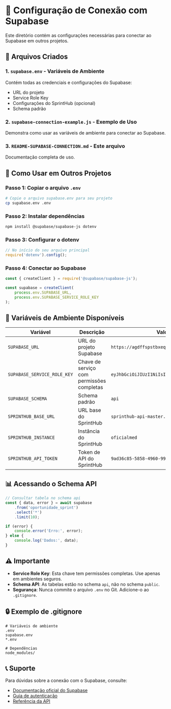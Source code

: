 # 🔗 Configuração de Conexão com Supabase

Este diretório contém as configurações necessárias para conectar ao Supabase em outros projetos.

## 📁 Arquivos Criados

### 1. `supabase.env` - Variáveis de Ambiente
Contém todas as credenciais e configurações do Supabase:
- URL do projeto
- Service Role Key
- Configurações do SprintHub (opcional)
- Schema padrão

### 2. `supabase-connection-example.js` - Exemplo de Uso
Demonstra como usar as variáveis de ambiente para conectar ao Supabase.

### 3. `README-SUPABASE-CONNECTION.md` - Este arquivo
Documentação completa de uso.

## 🚀 Como Usar em Outros Projetos

### Passo 1: Copiar o arquivo `.env`
```bash
# Copie o arquivo supabase.env para seu projeto
cp supabase.env .env
```

### Passo 2: Instalar dependências
```bash
npm install @supabase/supabase-js dotenv
```

### Passo 3: Configurar o dotenv
```javascript
// No início do seu arquivo principal
require('dotenv').config();
```

### Passo 4: Conectar ao Supabase
```javascript
const { createClient } = require('@supabase/supabase-js');

const supabase = createClient(
    process.env.SUPABASE_URL,
    process.env.SUPABASE_SERVICE_ROLE_KEY
);
```

## 🔑 Variáveis de Ambiente Disponíveis

| Variável | Descrição | Valor |
|----------|-----------|-------|
| `SUPABASE_URL` | URL do projeto Supabase | `https://agdffspstbxeqhqtltvb.supabase.co` |
| `SUPABASE_SERVICE_ROLE_KEY` | Chave de serviço com permissões completas | `eyJhbGciOiJIUzI1NiIsInR5cCI6IkpXVCJ9...` |
| `SUPABASE_SCHEMA` | Schema padrão | `api` |
| `SPRINTHUB_BASE_URL` | URL base do SprintHub | `sprinthub-api-master.sprinthub.app` |
| `SPRINTHUB_INSTANCE` | Instância do SprintHub | `oficialmed` |
| `SPRINTHUB_API_TOKEN` | Token de API do SprintHub | `9ad36c85-5858-4960-9935-e73c3698dd0c` |

## 📊 Acessando o Schema API

```javascript
// Consultar tabela no schema api
const { data, error } = await supabase
    .from('oportunidade_sprint')
    .select('*')
    .limit(10);

if (error) {
    console.error('Erro:', error);
} else {
    console.log('Dados:', data);
}
```

## ⚠️ Importante

- **Service Role Key**: Esta chave tem permissões completas. Use apenas em ambientes seguros.
- **Schema API**: As tabelas estão no schema `api`, não no schema `public`.
- **Segurança**: Nunca commite o arquivo `.env` no Git. Adicione-o ao `.gitignore`.

## 🔒 Exemplo de .gitignore
```gitignore
# Variáveis de ambiente
.env
supabase.env
*.env

# Dependências
node_modules/
```

## 📞 Suporte

Para dúvidas sobre a conexão com o Supabase, consulte:
- [Documentação oficial do Supabase](https://supabase.com/docs)
- [Guia de autenticação](https://supabase.com/docs/guides/auth)
- [Referência da API](https://supabase.com/docs/reference/javascript)

